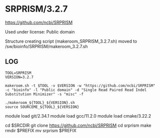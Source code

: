 SRPRISM/3.2.7
========================

<https://github.com/ncbi/SRPRISM>

Used under license:
Public domain


Structure creating script (makeroom_SRPRISM_3.2.7.sh) moved to /sw/bioinfo/SRPRISM/makeroom_3.2.7.sh

LOG
---

    TOOL=SRPRISM
    VERSION=3.2.7

    makeroom.sh -t $TOOL -v $VERSION -w "https://github.com/ncbi/SRPRISM" -c "bioinfo" -l "Public domain" -d "Single Read Paired Read Indel Substitution Minimizer" -s "misc" -f

    ./makeroom_${TOOL}_${VERSION}.sh
    source SOURCEME_${TOOL}_${VERSION}

   module load git/2.34.1
    module load gcc/11.2.0
    module load  cmake/3.22.2

   cd $SRCDIR
   git clone https://github.com/ncbi/SRPRISM
   cd srprism
   make
   rmdir $PREFIX
   mv srprism $PREFIX
